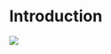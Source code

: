 # Introduction
<a href="https://travis-ci.org/idrools/book"><img src="https://travis-ci.com/idrools/book.svg?branch=master"></a>
